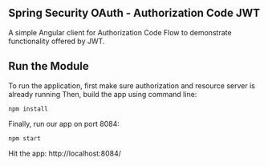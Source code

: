 ## Spring Security OAuth - Authorization Code JWT
A simple Angular client for Authorization Code Flow to demonstrate functionality offered by JWT.

## Run the Module
To run the application, first make sure authorization and resource server is already running
Then, build the app using command line:
```
npm install
```

Finally, run our app on port 8084:
```
npm start
```

Hit the app: 
http://localhost:8084/

